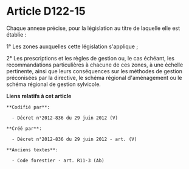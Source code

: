 # Article D122-15

Chaque annexe précise, pour la législation au titre de laquelle elle est établie :

1° Les zones auxquelles cette législation s'applique ;

2° Les prescriptions et les règles de gestion ou, le cas échéant, les recommandations particulières à chacune de ces zones, à
une échelle pertinente, ainsi que leurs conséquences sur les méthodes de gestion préconisées par la directive, le schéma
régional d'aménagement ou le schéma régional de gestion sylvicole.

**Liens relatifs à cet article**

	**Codifié par**:

	  - Décret n°2012-836 du 29 juin 2012 (V)

	**Créé par**:

	  - Décret n°2012-836 du 29 juin 2012 - art. (V)

	**Anciens textes**:

	  - Code forestier - art. R11-3 (Ab)
